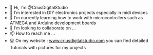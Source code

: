 - 👋 Hi, I’m @CriusDigitalStudio
- 👀 I’m interested in DIY electronics projects especially in midi devices 
- 🌱 I’m currently learning how to work with microcontrollers such as ATMEGA and Arduino development boards
- 💞️ I’m looking to collaborate on ...
- 📫 How to reach me ... 
- 💻 On my website : www.criusdigitalstudio.com you can find detailed Tutorials with pictures for my projects

<!---
CriusDigitalStudio/CriusDigitalStudio is a ✨ special ✨ repository because its `README.md` (this file) appears on your GitHub profile.
You can click the Preview link to take a look at your changes.
--->
